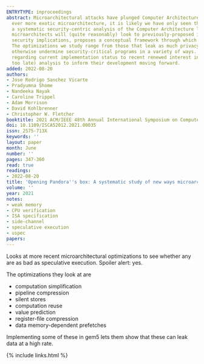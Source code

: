 ```yaml
---
ENTRYTYPE: inproceedings
abstract: Microarchitectural attacks have plunged Computer Architecture into a security crisis. Yet, as the slowing of Moore's law justifies the use of
  ever more exotic microarchitecture, it is likely we have only seen the tip of the iceberg.To better anticipate this security crisis, this paper performs
  a systematic security-centric analysis of the Computer Architecture literature. Our rationale is that when implementing current and future processors,
  microarchitects will (quite reasonably) look to previously-proposed ideas. Our study uncovers seven classes of microarchitectural optimization with novel
  security implications, proposes a conceptual framework through which to study them and demonstrates several proofs-of-concept to show their efficacy.
  The optimizations we study range from those that leak as much privacy as Spectre/Meltdown (but without exploiting speculative execution) to those that
  otherwise undermine security-critical programs in a variety of ways. Many have storied histories- ranging from industry patents to media/3rd party speculation
  regarding current implementation status to recent renewed interest in the academic community. This paper's goal is to perform an early (hopefully not
  too late) analysis to inform their development moving forward.
added: 2022-08-20
authors:
- Jose Rodrigo Sanchez Vicarte
- Pradyumna Shome
- Nandeeka Nayak
- Caroline Trippel
- Adam Morrison
- David Kohlbrenner
- Christopher W. Fletcher
booktitle: 2021 ACM/IEEE 48th Annual International Symposium on Computer Architecture (ISCA)
doi: 10.1109/ISCA52012.2021.00035
issn: 2575-713X
keywords: ''
layout: paper
month: June
number: ''
pages: 347-360
read: true
readings:
- 2022-08-20
title: 'Opening Pandora''s box: A systematic study of new ways microarchitecture can leak private data'
volume: ''
year: 2021
notes:
- weak memory
- CPU verification
- ISA specification
- side-channel
- speculative execution
- uspec
papers:
---
```


Looks at more recent microarchitectural optimizations to see whether any are as bad as
speculative execution. Spoiler alert: yes.

The optimizations they look at are

- computation simplification
- pipeline compression
- silent stores
- computation reuse
- value prediction
- register-file compression
- data memory-dependent prefetches

Implementing some of these in gem5 lets them show that these can leak data at
a high rate.


{% include links.html %}
